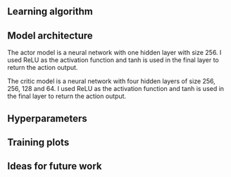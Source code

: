 ## Learning algorithm

## Model architecture
The actor model is a neural network with one hidden layer with size 256. I used ReLU as the activation function and tanh is used in the final layer to return the action output.

The critic model is a neural network with four hidden layers of size 256, 256, 128 and 64. I used ReLU as the activation function and tanh is used in the final layer to return the action output.

## Hyperparameters

## Training plots

## Ideas for future work
